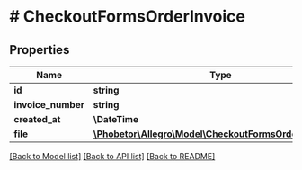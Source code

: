 # # CheckoutFormsOrderInvoice

## Properties

Name | Type | Description | Notes
------------ | ------------- | ------------- | -------------
**id** | **string** |  | [optional]
**invoice_number** | **string** |  | [optional]
**created_at** | **\DateTime** |  | [optional]
**file** | [**\Phobetor\Allegro\Model\CheckoutFormsOrderInvoiceFile**](CheckoutFormsOrderInvoiceFile.md) |  | [optional]

[[Back to Model list]](../../README.md#models) [[Back to API list]](../../README.md#endpoints) [[Back to README]](../../README.md)
